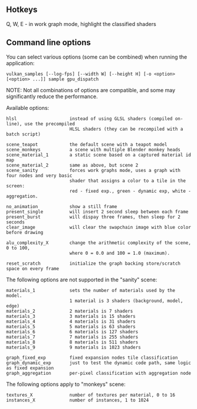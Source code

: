 Hotkeys
-------

Q, W, E - in work graph mode, highlight the classified shaders

Command line options
--------------------

You can select various options (some can be combined) when running the application:

    vulkan_samples [--log-fps] [--width W] [--height H] [-o <option> [<option> ...]] sample gpu_dispatch

NOTE: Not all combinations of options are compatible, and some may significantly reduce the performance.

Available options:

    hlsl                    instead of using GLSL shaders (compiled on-line), use the precompiled
                            HLSL shaders (they can be recompiled with a batch script)

    scene_teapot            the default scene with a teapot model
    scene_monkeys           a scene with multiple Blender monkey heads
    scene_material_1        a static scene based on a captured material id map
    scene_material_2        same as above, but scene 2
    scene_sanity            forces work graphs mode, uses a graph with four nodes and very basic
                            shader that assigns a color to a tile in the screen:
                            red - fixed exp., green - dynamic exp, white - aggregation.

    no_animation            show a still frame
    present_single          will insert 2 second sleep between each frame
    present_burst           will dispay three frames, then sleep for 2 seconds
    clear_image             will clear the swapchain image with blue color before drawing

    alu_complexity_X        change the arithmetic complexity of the scene, 0 to 100,
                            where 0 = 0.0 and 100 = 1.0 (maximum).

    reset_scratch           initialize the graph backing store/scratch space on every frame


The following options are not supported in the "sanity" scene:

    materials_1             sets the number of materials used by the model.
                            1 material is 3 shaders (background, model, edge)
    materials_2             2 materials is 7 shaders
    materials_3             3 materials is 15 shaders
    materials_4             4 materials is 31 shaders
    materials_5             5 materials is 63 shaders
    materials_6             6 materials is 127 shaders
    materials_7             7 materials is 255 shaders
    materials_8             8 materials is 511 shaders
    materials_9             9 materials is 1023 shaders

    graph_fixed_exp         fixed expansion nodes tile classification
    graph_dynamic_exp       just to test the dynamic code path, same logic as fixed expansion
    graph_aggregation       per-pixel classification with aggregation node


The following options apply to "monkeys" scene:

    textures_X              number of textures per material, 0 to 16
    instances_X             number of instances, 1 to 1024

